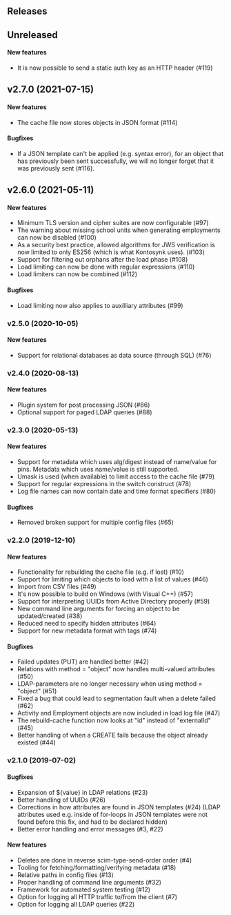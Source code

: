 ## Releases

## Unreleased
#### New features
  - It is now possible to send a static auth key as an HTTP header (#119)

## v2.7.0 (2021-07-15)
#### New features
  - The cache file now stores objects in JSON format (#114)

#### Bugfixes
  - If a JSON template can't be applied (e.g. syntax error), for an object
    that has previously been sent successfully, we will no longer forget that
    it was previously sent (#116).

## v2.6.0 (2021-05-11)
#### New features
  - Minimum TLS version and cipher suites are now configurable (#97)
  - The warning about missing school units when generating employments
    can now be disabled (#100)
  - As a security best practice, allowed algorithms for JWS verification
    is now limited to only ES256 (which is what Kontosynk uses). (#103)
  - Support for filtering out orphans after the load phase (#108)
  - Load limiting can now be done with regular expressions (#110)
  - Load limiters can now be combined (#112)

#### Bugfixes
  - Load limiting now also applies to auxilliary attributes (#99)

### v2.5.0 (2020-10-05)
#### New features
  - Support for relational databases as data source (through SQL) (#76)

### v2.4.0 (2020-08-13)
#### New features
  - Plugin system for post processing JSON (#86)
  - Optional support for paged LDAP queries (#88)

### v2.3.0 (2020-05-13)
#### New features
  - Support for metadata which uses alg/digest instead of name/value for pins.
    Metadata which uses name/value is still supported.
  - Umask is used (when available) to limit access to the cache file (#79)
  - Support for regular expressions in the switch construct (#78)
  - Log file names can now contain date and time format specifiers (#80)

#### Bugfixes
  - Removed broken support for multiple config files (#65)

### v2.2.0 (2019-12-10)
#### New features
  - Functionality for rebuilding the cache file (e.g. if lost) (#10)
  - Support for limiting which objects to load with a list of values (#46)
  - Import from CSV files (#49)
  - It's now possible to build on Windows (with Visual C++) (#57)
  - Support for interpreting UUIDs from Active Directory properly (#59)
  - New command line arguments for forcing an object to be updated/created (#38)
  - Reduced need to specify hidden attributes (#64)
  - Support for new metadata format with tags (#74)

#### Bugfixes
  - Failed updates (PUT) are handled better (#42)
  - Relations with method = "object" now handles multi-valued attributes (#50)
  - LDAP-parameters are no longer necessary when using method = "object" (#51)
  - Fixed a bug that could lead to segmentation fault when a delete failed (#62)
  - Activity and Employment objects are now included in load log file (#47)
  - The rebuild-cache function now looks at "id" instead of "externalId" (#45)
  - Better handling of when a CREATE fails because the object already existed (#44)

### v2.1.0 (2019-07-02)
#### Bugfixes
  - Expansion of ${value} in LDAP relations (#23)
  - Better handling of UUIDs (#26)
  - Corrections in how attributes are found in JSON templates (#24)
    (LDAP attributes used e.g. inside of for-loops in JSON templates
    were not found before this fix, and had to be declared hidden)
  - Better error handling and error messages (#3, #22)

#### New features
  - Deletes are done in reverse scim-type-send-order order (#4)
  - Tooling for fetching/formatting/verifying metadata (#18)
  - Relative paths in config files (#13)
  - Proper handling of command line arguments (#32)
  - Framework for automated system testing (#12)
  - Option for logging all HTTP traffic to/from the client (#7)
  - Option for logging all LDAP queries (#22)

